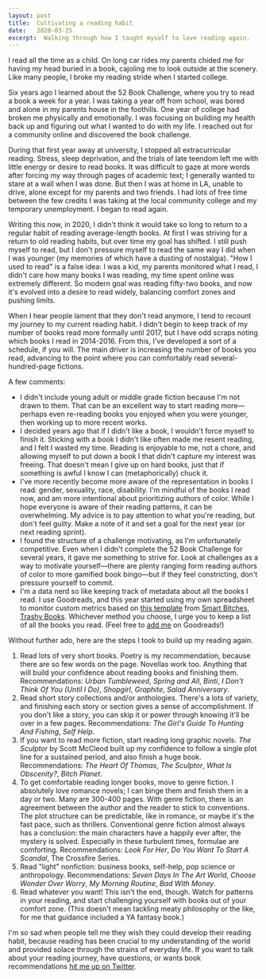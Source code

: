 ```yaml
---
layout: post
title:  Cultivating a reading habit
date:   2020-03-25
excerpt:  Walking through how I taught myself to love reading again.
---
```


I read all the time as a child. On long car rides my parents chided me for having my head buried in a book, cajoling me to look outside at the scenery. Like many people, I broke my reading stride when I started college. 

Six years ago I learned about the 52 Book Challenge, where you try to read a book a week for a year. I was taking a year off from school, was bored and alone in my parents house in the foothills. One year of college had broken me physically and emotionally. I was focusing on building my health back up and figuring out what I wanted to do with my life. I reached out for a community online and discovered the book challenge. 

During that first year away at university, I stopped all extracurricular reading. Stress, sleep deprivation, and the trials of late teendom left me with little energy or desire to read books. It was difficult to gaze at more words after forcing my way through pages of academic text; I generally wanted to stare at a wall when I was done. But then I was at home in LA, unable to drive, alone except for my parents and two friends. I had lots of free time between the few credits I was taking at the local community college and my temporary unemployment. I began to read again.

Writing this now, in 2020, I didn't think it would take so long to return to a regular habit of reading average-length books. At first I was striving for a return to old reading habits, but over time my goal has shifted. I still push myself to read, but I don't pressure myself to read the same way I did when I was younger (my memories of which have a dusting of nostalgia). "How I used to read" is a false idea: I was a kid, my parents monitored what I read, I didn't care how many books I was reading, my time spent online was extremely different. So modern goal was reading fifty-two books, and now it's evolved into a desire to read widely, balancing comfort zones and pushing limits. 

When I hear people lament that they don't read anymore, I tend to recount my journey to my current reading habit. I didn't begin to keep track of my number of books read more formally until 2017, but I have odd scraps noting which books I read in 2014-2016. From this, I've developed a sort of a schedule, if you will. The main driver is increasing the number of books you read, advancing to the point where you can comfortably read several-hundred-page fictions.

A few comments: 

- I didn't include young adult or middle grade fiction because I'm not drawn to them. That can be an excellent way to start reading more—perhaps even re-reading books you enjoyed when you were younger, then working up to more recent works. 
- I decided years ago that if I didn't like a book, I wouldn't force myself to finish it. Sticking with a book I didn't like often made me resent reading, and I felt I wasted my time. Reading is enjoyable to me, not a chore, and allowing myself to put down a book I that didn't capture my interest was freeing. That doesn't mean I give up on hard books, just that if something is awful I know I can (metaphorically) chuck it.
- I've more recently become more aware of the representation in books I read: gender, sexuality, race, disability. I'm mindful of the books I read now, and am more intentional about prioritizing authors of color. While I hope everyone is aware of their reading patterns, it can be overwhelming. My advice is to pay attention to what you're reading, but don't feel guilty. Make a note of it and set a goal for the next year (or next reading sprint).
- I found the structure of a challenge motivating, as I'm unfortunately competitive. Even when I didn't complete the 52 Book Challenge for several years, it gave me something to strive for. Look at challenges as a way to motivate yourself—there are plenty ranging form reading authors of color to more gamified book bingo—but if they feel constricting, don't pressure yourself to commit.
- I'm a data nerd so like keeping track of metadata about all the books I read. I use Goodreads, and this year started using my own spreadsheet to monitor custom metrics based on [this template](https://smartbitchestrashybooks.com/2020/01/track-your-2020-reading-with-this-nifty-spreadsheet/) from [Smart Bitches, Trashy Books](https://smartbitchestrashybooks.com/). Whichever method you choose, I urge you to keep a list of all the books you read. (Feel free to [add me](https://goodreads.com/quantboireads) on Goodreads!)

Without further ado, here are the steps I took to build up my reading again.

1. Read lots of very short books. Poetry is my recommendation, because there are so few words on the page. Novellas work too. Anything that will build your confidence about reading books and finishing them. Recommendations: *Urban Tumbleweed*, *Spring and All*, *Binti*, *I Don't Think Of You (Until I Do)*, *Shopgirl*, *Graphite*, *Salad Anniversary*.
2. Read short story collections and/or anthologies. There's a lots of variety, and finishing each story or section gives a sense of accomplishment. If you don't like a story, you can skip it or power through knowing it'll be over in a few pages. Recommendations: *The Girl's Guide To Hunting And Fishing*, *Self Help*.
3. If you want to read more fiction, start reading long graphic novels. *The Sculptor* by Scott McCleod built up my confidence to follow a single plot line for a sustained period, and also finish a huge book. Recommendations: *The Heart Of Thomas*, *The Sculptor*, *What Is Obscenity?*, *Bitch Planet*.
4. To get comfortable reading longer books, move to genre fiction. I absolutely love romance novels; I can binge them and finish them in a day or two. Many are 300-400 pages. With genre fiction, there is an agreement between the author and the reader to stick to conventions. The plot structure can be predictable, like in romance, or maybe it's the fast pace, such as thrillers. Conventional genre fiction almost always has a conclusion: the main characters have a happily ever after, the mystery is solved. Especially in these turbulent times, formulae are comforting. Recommendations: *Look For Her*, *Do You Want To Start A Scandal*, The Crossfire Series.
5. Read "light" nonfiction: business books, self-help, pop science or anthropology. Recommendations: *Seven Days In The Art World*, *Choose Wonder Over Worry*, *My Morning Routine*, *Bad With Money*.
6. Read whatever you want! This isn't the end, though. Watch for patterns in your reading, and start challenging yourself with books out of your comfort zone. (This doesn't mean tackling meaty philosophy or the like, for me that guidance included a YA fantasy book.)

I'm so sad when people tell me they wish they could develop their reading habit, because reading has been crucial to my understanding of the world and provided solace through the strains of everyday life. If you want to talk about your reading journey, have questions, or wants book recommendations [hit me up on Twitter](https://twitter.com/jazzmyth).

